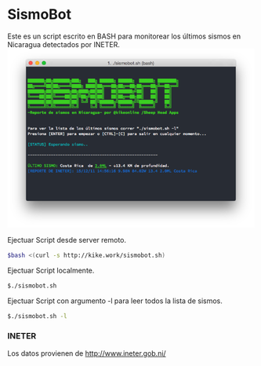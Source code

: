 # SismoBot
Este es un script escrito en BASH para monitorear los últimos sismos en Nicaragua detectados por INETER.
![alt tag](https://raw.githubusercontent.com/kikeonline/sismobot/master/readme/screen.png)


Ejectuar Script desde server remoto.
```bash
$bash <(curl -s http://kike.work/sismobot.sh)
```

Ejectuar Script localmente.
```bash
$./sismobot.sh
```

Ejectuar Script con argumento -l para leer todos la lista de sismos.
```bash
$./sismobot.sh -l
```

### INETER
Los datos provienen de http://www.ineter.gob.ni/
